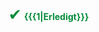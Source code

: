 <span style="font-size: 25px; color: #048c38;">&#x2714;</span> <span style="font-weight: bold; color: #048c38;">{{{1|Erledigt}}}</span>
